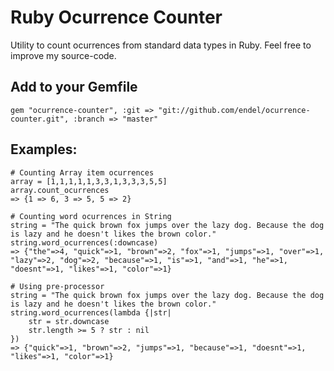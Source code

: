 # Ruby Ocurrence Counter

Utility to count ocurrences from standard data types in Ruby.
Feel free to improve my source-code.

## Add to your Gemfile

    gem "ocurrence-counter", :git => "git://github.com/endel/ocurrence-counter.git", :branch => "master"

## Examples:
    
    # Counting Array item ocurrences
    array = [1,1,1,1,1,3,3,1,3,3,3,5,5]
    array.count_ocurrences
    => {1 => 6, 3 => 5, 5 => 2}

    # Counting word ocurrences in String
    string = "The quick brown fox jumps over the lazy dog. Because the dog is lazy and he doesn't likes the brown color."
    string.word_ocurrences(:downcase)
    => {"the"=>4, "quick"=>1, "brown"=>2, "fox"=>1, "jumps"=>1, "over"=>1, "lazy"=>2, "dog"=>2, "because"=>1, "is"=>1, "and"=>1, "he"=>1, "doesnt"=>1, "likes"=>1, "color"=>1}

    # Using pre-processor
    string = "The quick brown fox jumps over the lazy dog. Because the dog is lazy and he doesn't likes the brown color."
    string.word_ocurrences(lambda {|str|
        str = str.downcase
        str.length >= 5 ? str : nil
    })
    => {"quick"=>1, "brown"=>2, "jumps"=>1, "because"=>1, "doesnt"=>1, "likes"=>1, "color"=>1}

    
